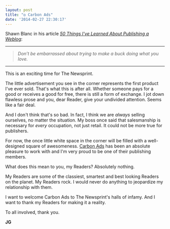 ```yaml
---
layout: post
title: "◎ Carbon Ads"
date: '2014-02-27 22:30:17'
---
```


<p>Shawn Blanc in his article <a href="http://shawnblanc.net/2012/07/50-things/"><em>50 Things I've Learned About Publishing a Weblog</em></a>:</p>

<hr />

<blockquote>
  <p><em>Don’t be embarrassed about trying to make a buck doing what you love.</em></p>
</blockquote>

<hr />

<p>This is an exciting time for The Newsprint. </p>

<p>The little advertisement you see in the corner represents the first product I've ever sold. That's what this is after all. Whether someone pays for a good or receives a good for free, there is still a form of exchange. I jot down flawless prose and you, dear Reader, give your undivided attention. Seems like a fair deal. </p>

<p>And I don't think that's so bad. In fact, I think we are <em>always</em> selling ourselves, no matter the situation. My boss once said that salesmanship is necessary for <em>every</em> occupation, not just retail. It could not be more true for publishers.</p>

<p>For now, the once little white space in the corner will be filled with a well-designed square of awesomeness. <a href="http://carbonads.net">Carbon Ads</a> has been an absolute pleasure to work with and I'm very proud to be one of their publishing members.</p>

<p>What does this mean to you, my Readers? Absolutely nothing. </p>

<p>My Readers are some of the classiest, smartest and best looking Readers on the planet. My Readers rock. I would never do anything to jeopardize my relationship with them. </p>

<p>I want to welcome Carbon Ads to The Newsprint's halls of infamy. And I want to thank my Readers for making it a reality. </p>

<p>To all involved, thank you.</p>

<p><strong>JG</strong></p>